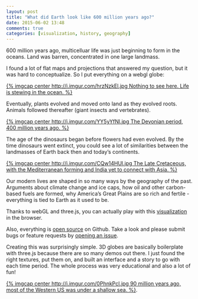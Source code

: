 ```yaml
---
layout: post
title: "What did Earth look like 600 million years ago?"
date: 2015-06-02 13:48
comments: true
categories: [visualization, history, geography]
---
```


600 million years ago, multicelluar life was just beginning to form in the oceans.  Land was barren, concentrated in one large landmass.

I found a lot of flat maps and projections that answered my question, but it was hard to conceptualize.  So I put everything on a webgl globe:

[{% imgcap center http://i.imgur.com/hrzNzkEl.jpg Nothing to see here.  Life is stewing in the ocean. %}](http://dinosaurpictures.org/ancient-earth/#600)

Eventually, plants evolved and moved onto land as they evolved roots.  Animals followed thereafter (giant insects and vertebrates).

[{% imgcap center http://i.imgur.com/YY5yYfNl.jpg The Devonian period, 400 million years ago. %}](http://dinosaurpictures.org/ancient-earth/#400)

The age of the dinosaurs began before flowers had even evolved.  By the time dinosaurs went extinct, you could see a lot of similarities between the landmasses of Earth back then and today’s continents.

[{% imgcap center http://i.imgur.com/CQw14HUl.jpg The Late Cretaceous, with the Mediterranean forming and India yet to connect with Asia. %}](http://dinosaurpictures.org/ancient-earth/#65)

Our modern lives are shaped in so many ways by the geography of the past.  Arguments about climate change and ice caps, how oil and other carbon-based fuels are formed, why America’s Great Plains are so rich and fertile - everything is tied to Earth as it used to be.

Thanks to webGL and three.js, you can actually play with this [visualization](http://dinosaurpictures.org/ancient-earth) in the browser.

Also, everything is [open source](https://github.com/typpo/ancient-earth/) on Github.  Take a look and please submit bugs or feature requests by [opening an issue](https://github.com/typpo/ancient-earth/issues/new).

Creating this was surprisingly simple.  3D globes are basically boilerplate with three.js because there are so many demos out there.  I just found the right textures, put them on, and built an interface and a story to go with each time period.  The whole process was very educational and also a lot of fun!

[{% imgcap center http://i.imgur.com/0PhnkPcl.jpg 90 million years ago, most of the Western US was under a shallow sea. %}](http://dinosaurpictures.org/ancient-earth/#90).
